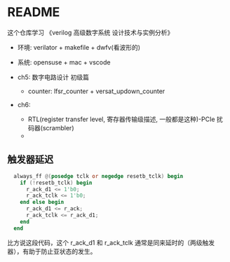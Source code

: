 # README

这个仓库学习 《verilog 高级数字系统 设计技术与实例分析》

- 环境: verilator + makefile + dwfv(看波形的)
- 系统: opensuse + mac + vscode

- ch5: 数字电路设计 初级篇
  - counter: lfsr_counter + versat_updown_counter
- ch6:
  - RTL(register transfer level, 寄存器传输级描述, 一般都是这种)-PCIe 扰码器(scrambler)
  -

## 触发器延迟

```verilog
  always_ff @(posedge tclk or negedge resetb_tclk) begin
    if (!resetb_tclk) begin
      r_ack_d1 <= 1'b0;
      r_ack_tclk <= 1'b0;
    end else begin
      r_ack_d1 <= r_ack;
      r_ack_tclk <= r_ack_d1;
    end
  end
```

比方说这段代码，这个 r_ack_d1 和 r_ack_tclk
通常是同来延时的（两级触发器），有助于防止亚状态的发生。
